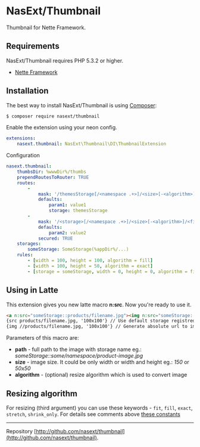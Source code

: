 NasExt/Thumbnail
===========================

Thumbnail for Nette Framework.

Requirements
------------

NasExt/Thumbnail requires PHP 5.3.2 or higher.

- [Nette Framework](https://github.com/nette/nette)

Installation
------------

The best way to install NasExt/Thumbnail is using  [Composer](http://getcomposer.org/):

```sh
$ composer require nasext/thumbnail
```

Enable the extension using your neon config.

```yml
extensions:
	nasext.thumbnail: NasExt\Thumbnail\DI\ThumbnailExtension
```

Configuration
```yml
nasext.thumbnail:
	thumbsDir: %wwwDir%/thumbs
	prependRoutesToRouter: TRUE
	routes:
        -
            mask: '/themesStorage[/<namespace .+>]/<size>[-<algorithm>]/<filename>.<extension>'
            defaults:
                param1: value1
                storage: themesStorage
        -
            mask: '/<storage>[/<namespace .+>]/<size>[-<algorithm>]/<filename>.<extension>'
            defaults:
                param2: value2
            secured: TRUE
	storages:
        someStorage: SomeStorage(%appDir%/...)
	rules:
        - [width = 100, height = 100, algorithm = fill]
        - [width = 100, height = 50, algorithm = exact]
        - [storage = someStorage, width = 0, height = 0, algorithm = fill]
```

## Using in Latte

This extension gives you new latte macro **n:src**. Now you're ready to use it.

```html
<a n:src="someStorage::products/filename.jpg"><img n:src="someStorage::products/filename.jpg, 200x200, fill, someUrlParam => someurlValue" /></a>
{src products/filename.jpg, '100x100'} // Use default storage registred as first
{img //products/filename.jpg, '100x100'} // Generate absolute url to image
```

Parameters of this macro are:

* **path** - full path to the image with storage name eg.: *someStorage::some/namespace/product-image.jpg*
* **size** - image size. It could be only width or width and height eg.: *150* or *50x50*
* **algorithm** - (optional) resize algorithm which is used to convert image

## Resizing algorithm

For resizing (third argument) you can use these keywords - `fit`, `fill`, `exact`, `stretch`, `shrink_only`. For details see comments above [these constants](http://api.nette.org/2.0/source-common.Image.php.html#105)

-----

Repository [http://github.com/nasext/thumbnail](http://github.com/nasext/thumbnail).
